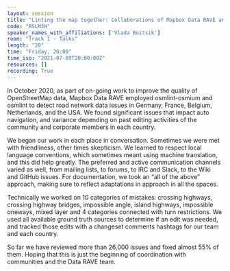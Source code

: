 ```yaml
---
layout: session
title: "Linting the map together: Collaborations of Mapbox Data RAVE and OpenStreetMap Communities"
code: "RSLM3H"
speaker_names_with_affiliations: ['Vlada Boitsik']
room: "Track 1 - Talks"
length: "20"
time: "Friday, 20:00"
time_iso: "2021-07-09T20:00:00Z"
resources: []
recording: True
---
```

In October 2020, as part of on-going work to improve the quality of OpenStreetMap data, Mapbox Data RAVE employed osmlint-osmium and osmlint to detect road network data issues in Germany, France, Belgium, Netherlands, and the USA. We found significant issues that impact auto navigation, and variance depending on past editing activities of the community and corporate members in each country.

We began our work in each place in conversation. Sometimes we were met with friendliness, other times skepticism. We learned to respect local language conventions, which sometimes meant using machine translation, and this did help greatly. The preferred and active communication channels varied as well, from mailing lists, to forums, to IRC and Slack, to the Wiki and GitHub issues. For documentation, we took an “all of the above” approach, making sure to reflect adaptations in approach in all the spaces.

Technically we worked on 10 categories of mistakes: crossing highways, crossing highway bridges, impossible angle, island highways, impossible oneways, mixed layer and 4 categories connected with turn restrictions. We used all available ground truth sources to determine if an edit was needed, and tracked those edits with a changeset comments hashtags for our team and each country. 

So far we have reviewed more than 26,000 issues and fixed almost 55% of them. Hoping that this is just the beginning of coordination with communities and the Data RAVE team.
